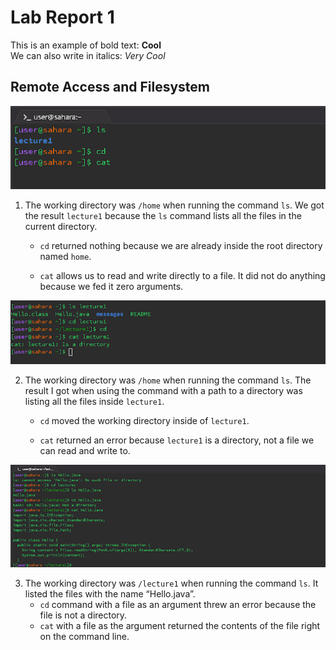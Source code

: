 # Lab Report 1

This is an example of bold text: **Cool**  
We can also write in italics: _Very Cool_

## Remote Access and Filesystem

![Image](https://github.com/rickrodness/cse15l-lab-reports/blob/main/CS15L_1.png)

1. The working directory was `/home` when running the command `ls`. We got the result `lecture1` because the `ls` command lists all the files in the current directory.
 
   - `cd` returned nothing because we are already inside the root directory named `home`.
   
   - `cat` allows us to read and write directly to a file. It did not do anything because we fed it zero arguments.
     

![Image](https://github.com/rickrodness/cse15l-lab-reports/blob/main/CS15L_2.png)

2. The working directory was `/home` when running the command `ls`. The result I got when using the command with a path to a directory was listing all the files inside `lecture1`.
 
   - `cd` moved the working directory inside of `lecture1`.
     
   - `cat` returned an error because `lecture1` is a directory, not a file we can read and write to.
     

![Image](https://github.com/rickrodness/cse15l-lab-reports/blob/main/CS15L_3.png)

3. The working directory was `/lecture1` when running the command `ls`. It listed the files with the name “Hello.java”.
   - `cd` command with a file as an argument threw an error because the file is not a directory.
   - `cat` with a file as the argument returned the contents of the file right on the command line.




   

